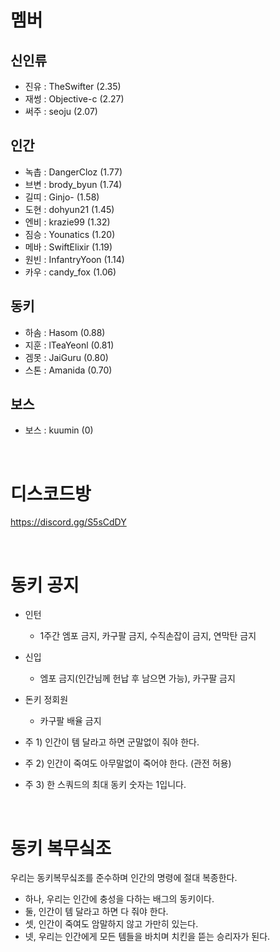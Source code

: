 # 멤버
## 신인류
* 진유 : TheSwifter (2.35)
* 재썽 : Objective-c (2.27)
* 써주 : seoju (2.07)

## 인간
* 녹촙 : DangerCloz (1.77)
* 브변 : brody_byun (1.74)
* 길띠 : Ginjo- (1.58)
* 도현 : dohyun21 (1.45)
* 엔비 : krazie99 (1.32)
* 짐승 : Younatics (1.20)
* 메바 : SwiftElixir (1.19)
* 원빈 : InfantryYoon (1.14)
* 카우 : candy_fox (1.06)

## 동키
* 하솜 : Hasom (0.88)
* 지훈 : lTeaYeonl (0.81)
* 겜못 : JaiGuru (0.80)
* 스톤 : Amanida (0.70)

## 보스
* 보스 : kuumin (0)

<br />

# 디스코드방
https://discord.gg/S5sCdDY

<br />

# 동키 공지
* 인턴
  - 1주간 엠포 금지, 카구팔 금지, 수직손잡이 금지, 연막탄 금지

* 신입
  - 엠포 금지(인간님께 헌납 후 남으면 가능), 카구팔 금지

* 돈키 정회원
  - 카구팔 배율 금지
 
* 주 1) 인간이 템 달라고 하면 군말없이 줘야 한다.
* 주 2) 인간이 죽여도 아무말없이 죽어야 한다. (관전 허용)
* 주 3) 한 스쿼드의 최대 동키 숫자는 1입니다.

<br />

# 동키 복무싴조
우리는 동키복무싴조를 준수하며 인간의 명령에 절대 복종한다.

 - 하나, 우리는 인간에 충성을 다하는 배그의 동키이다.
 - 둘, 인간이 템 달라고 하면 다 줘야 한다.
 - 셋, 인간이 죽여도 암말하지 않고 가만히 있는다.
 - 넷, 우리는 인간에게 모든 템들을 바치며 치킨을 뜯는 승리자가 된다.
